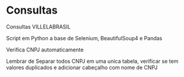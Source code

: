 # Consultas
Consultas VILLELABRASIL


Script em Python a base de Selenium, BeautifulSoup4 e Pandas


Verifica CNPJ automaticamente



Lembrar de Separar todos CNPJ em uma unica tabela, verificar se tem valores duplicados e adicionar cabeçalho com nome de CNPJ
